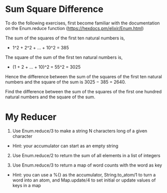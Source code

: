 # Sum Square Difference

To do the following exercises, first become familiar with the documentation on
the Enum.reduce function (https://hexdocs.pm/elixir/Enum.html)

The sum of the squares of the first ten natural numbers is,

* 1^2 + 2^2 + ... + 10^2 = 385

The square of the sum of the first ten natural numbers is,

* (1 + 2 + ... + 10)^2 = 55^2 = 3025

Hence the difference between the sum of the squares of the first ten natural numbers and the square of the sum is 3025 − 385 = 2640.

Find the difference between the sum of the squares of the first one hundred natural numbers and the square of the sum.


# My Reducer

1. Use Enum.reduce/3 to make a string N characters long of a given character

* Hint: your accumulator can start as an empty string

2. Use Enum.reduce/2 to return the sum of all elements in a list of integers

3. Use Enum.reduce/3 to return a map of word counts with the word as key

* Hint: you can use a %{} as the accumulator, String.to_atom/1 to turn
  a word into an atom, and Map.update/4 to set initial or update values
  of keys in a map
